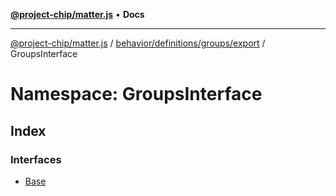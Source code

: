 [**@project-chip/matter.js**](../../../../../../README.md) • **Docs**

***

[@project-chip/matter.js](../../../../../../modules.md) / [behavior/definitions/groups/export](../../README.md) / GroupsInterface

# Namespace: GroupsInterface

## Index

### Interfaces

- [Base](interfaces/Base.md)
